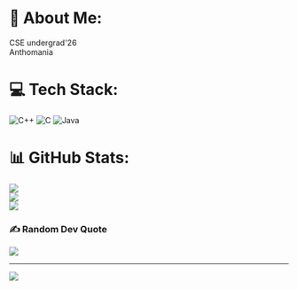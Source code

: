 # 💫 About Me:
 CSE undergrad'26<br>Anthomania<br>


# 💻 Tech Stack:
![C++](https://img.shields.io/badge/c++-%2300599C.svg?style=for-the-badge&logo=c%2B%2B&logoColor=white) ![C](https://img.shields.io/badge/c-%2300599C.svg?style=for-the-badge&logo=c&logoColor=white) ![Java](https://img.shields.io/badge/java-%23ED8B00.svg?style=for-the-badge&logo=java&logoColor=white)
# 📊 GitHub Stats:
![](https://github-readme-stats.vercel.app/api?username=Rosys2763&theme=omni&hide_border=false&include_all_commits=false&count_private=false)<br/>
![](https://github-readme-streak-stats.herokuapp.com/?user=Rosys2763&theme=omni&hide_border=false)<br/>
![](https://github-readme-stats.vercel.app/api/top-langs/?username=Rosys2763&theme=omni&hide_border=false&include_all_commits=false&count_private=false&layout=compact)

### ✍️ Random Dev Quote
![](https://quotes-github-readme.vercel.app/api?type=horizontal&theme=radical)

---
[![](https://visitcount.itsvg.in/api?id=Rosys2763&icon=9&color=5)](https://visitcount.itsvg.in)

<!-- Proudly created with GPRM ( https://gprm.itsvg.in ) -->
